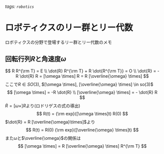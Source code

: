###### tags: `robotics`
# ロボティクスのリー群とリー代数

ロボティクスの分野で登場するリー群とリー代数のメモ
## 回転行列$R$と角速度$\omega$
$$
    R R^{\rm T} = E \\
    \dot{R} R^{\rm T} + R \dot{R^{\rm T}} = O \\
    \dot{R} = -R \dot{R} R = [\omega \times] R = R [\overline{\omega} \times]
$$
ここで$R \in SO(3)$, $[\omega \times], [\overline{\omega} \times] \in so(3)$
$$
    [\omega \times] = -R \dot{R} \\
    [\overline{\omega} \times] = - \dot{R} R
$$
$\dot{R} = [\omega \times] R$より(ロドリゲスの式の導出)
$$
    R(t) = {\rm exp}([\omega \times]t) R(0)
$$
$\dot{R} = R [\overline{\omega}\times]$より
$$
    R(t) = R(0) {\rm exp}([\overline{\omega} \times]t)
$$
また$\omega$と$\overline{\omega}$の関係は
$$
    [\omega \times] = R [\overline{\omega} \times] R^{\rm T}
$$
